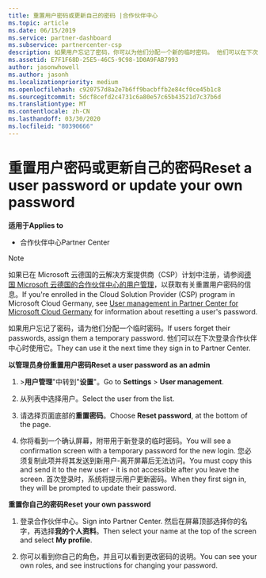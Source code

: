 ```yaml
---
title: 重置用户密码或更新自己的密码 |合作伙伴中心
ms.topic: article
ms.date: 06/15/2019
ms.service: partner-dashboard
ms.subservice: partnercenter-csp
description: 如果用户忘记了密码，你可以为他们分配一个新的临时密码。 他们可以在下次登录合作伙伴中心时使用它。
ms.assetid: E7F1F68D-25E5-46C5-9C98-1D0A9FAB7993
author: jasonwhowell
ms.author: jasonh
ms.localizationpriority: medium
ms.openlocfilehash: c920757d8a2e7b6ff9bacbffb2e84cf0ce45b1c8
ms.sourcegitcommit: 5dcf8cefd2c4731c6a80e57c65b43521d7c37b6d
ms.translationtype: MT
ms.contentlocale: zh-CN
ms.lasthandoff: 03/30/2020
ms.locfileid: "80390666"
---
```

# <a name="reset-a-user-password-or-update-your-own-password"></a><span data-ttu-id="4a669-104">重置用户密码或更新自己的密码</span><span class="sxs-lookup"><span data-stu-id="4a669-104">Reset a user password or update your own password</span></span>

<span data-ttu-id="4a669-105">**适用于**</span><span class="sxs-lookup"><span data-stu-id="4a669-105">**Applies to**</span></span>

-  <span data-ttu-id="4a669-106">合作伙伴中心</span><span class="sxs-lookup"><span data-stu-id="4a669-106">Partner Center</span></span>
   
> [!NOTE]  
>  <span data-ttu-id="4a669-107">如果已在 Microsoft 云德国的云解决方案提供商（CSP）计划中注册，请参阅[德国 Microsoft 云德国的合作伙伴中心的用户管理](user-management-in-partner-center-for-microsoft-cloud-germany.md)，以获取有关重置用户密码的信息。</span><span class="sxs-lookup"><span data-stu-id="4a669-107">If you're enrolled in the Cloud Solution Provider (CSP) program in Microsoft Cloud Germany, see [User management in Partner Center for Microsoft Cloud Germany](user-management-in-partner-center-for-microsoft-cloud-germany.md) for information about resetting a user's password.</span></span>

<span data-ttu-id="4a669-108">如果用户忘记了密码，请为他们分配一个临时密码。</span><span class="sxs-lookup"><span data-stu-id="4a669-108">If users forget their passwords, assign them a temporary password.</span></span> <span data-ttu-id="4a669-109">他们可以在下次登录合作伙伴中心时使用它。</span><span class="sxs-lookup"><span data-stu-id="4a669-109">They can use it the next time they sign in to Partner Center.</span></span>

<span data-ttu-id="4a669-110">**以管理员身份重置用户密码**</span><span class="sxs-lookup"><span data-stu-id="4a669-110">**Reset a user password as an admin**</span></span>

1.  <span data-ttu-id="4a669-111">&gt;**用户管理**"中转到"**设置**"。</span><span class="sxs-lookup"><span data-stu-id="4a669-111">Go to **Settings** &gt; **User management**.</span></span>
2.  <span data-ttu-id="4a669-112">从列表中选择用户。</span><span class="sxs-lookup"><span data-stu-id="4a669-112">Select the user from the list.</span></span>

3.  <span data-ttu-id="4a669-113">请选择页面底部的**重置密码**。</span><span class="sxs-lookup"><span data-stu-id="4a669-113">Choose **Reset password**, at the bottom of the page.</span></span>

4.  <span data-ttu-id="4a669-114">你将看到一个确认屏幕，附带用于新登录的临时密码。</span><span class="sxs-lookup"><span data-stu-id="4a669-114">You will see a confirmation screen with a temporary password for the new login.</span></span> <span data-ttu-id="4a669-115">您必须复制此项并将其发送到新用户-离开屏幕后无法访问。</span><span class="sxs-lookup"><span data-stu-id="4a669-115">You must copy this and send it to the new user - it is not accessible after you leave the screen.</span></span> <span data-ttu-id="4a669-116">首次登录时，系统将提示用户更新密码。</span><span class="sxs-lookup"><span data-stu-id="4a669-116">When they first sign in, they will be prompted to update their password.</span></span>

<span data-ttu-id="4a669-117">**重置你自己的密码**</span><span class="sxs-lookup"><span data-stu-id="4a669-117">**Reset your own password**</span></span>

1.  <span data-ttu-id="4a669-118">登录合作伙伴中心。</span><span class="sxs-lookup"><span data-stu-id="4a669-118">Sign into Partner Center.</span></span> <span data-ttu-id="4a669-119">然后在屏幕顶部选择你的名字，再选择**我的个人资料**。</span><span class="sxs-lookup"><span data-stu-id="4a669-119">Then select your name at the top of the screen and select **My profile**.</span></span>

2.  <span data-ttu-id="4a669-120">你可以看到你自己的角色，并且可以看到更改密码的说明。</span><span class="sxs-lookup"><span data-stu-id="4a669-120">You can see your own roles, and see instructions for changing your password.</span></span>

 

 



